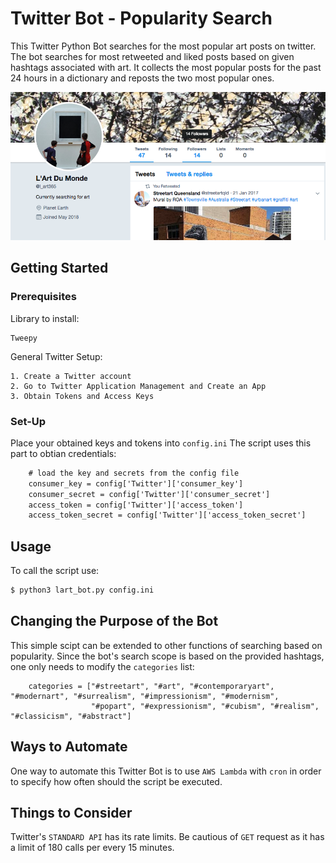# Twitter Bot - Popularity Search
This Twitter Python Bot searches for the most popular art posts on twitter.
The bot searches for most retweeted and liked posts based on given hashtags associated with art. 
It collects the most popular posts for the past 24 hours in a dictionary and reposts the two most popular ones. 

<img src="profile.png" width="700">

## Getting Started

### Prerequisites
Library to install:
```
Tweepy
```
General Twitter Setup:
```
1. Create a Twitter account
2. Go to Twitter Application Management and Create an App
3. Obtain Tokens and Access Keys
```

### Set-Up
Place your obtained keys and tokens into `config.ini`
The script uses this part to obtian credentials:
```diff
    # load the key and secrets from the config file
    consumer_key = config['Twitter']['consumer_key']
    consumer_secret = config['Twitter']['consumer_secret']
    access_token = config['Twitter']['access_token']
    access_token_secret = config['Twitter']['access_token_secret']
```

## Usage
To call the script use:
```sh
$ python3 lart_bot.py config.ini
```

## Changing the Purpose of the Bot
This simple scipt can be extended to other functions of searching based on popularity. Since the bot's search scope is based on the provided hashtags,
one only needs to modify the `categories` list:
```
    categories = ["#streetart", "#art", "#contemporaryart", "#modernart", "#surrealism", "#impressionism", "#modernism",
                  "#popart", "#expressionism", "#cubism", "#realism", "#classicism", "#abstract"]
```

## Ways to Automate
One way to automate this Twitter Bot is to use `AWS Lambda` with `cron` in order to specify how often should the script be executed. 

## Things to Consider
Twitter's `STANDARD API` has its rate limits. Be cautious of `GET` request as it has a limit of 180 calls per every 15 minutes. 
